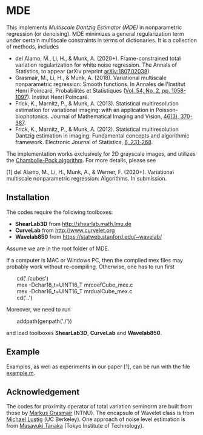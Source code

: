 # MDE
This implements *Multiscale Dantzig Estimator (MDE)* in nonparametric regression (or denoising). MDE minimizes a general regularization term under certain multiscale constraints in terms of dictionaries. It is a collection of methods, includes 
-  del Alamo, M., Li, H., & Munk, A. (2020+). Frame-constrained total variation regularization for white noise regression. The Annals of Statistics, to appear (arXiv preprint [arXiv:1807.02038](https://arxiv.org/abs/1807.02038)).
-  Grasmair, M., Li, H., & Munk, A. (2018). Variational multiscale nonparametric regression: Smooth functions. In Annales de l'Institut Henri Poincaré, Probabilités et Statistiques ([Vol. 54, No. 2, pp. 1058-1097](https://projecteuclid.org/euclid.aihp/1524643240)). Institut Henri Poincaré.
- Frick, K., Marnitz, P., & Munk, A. (2013). Statistical multiresolution estimation for variational imaging: with an application in Poisson-biophotonics. Journal of Mathematical Imaging and Vision, [46(3), 370-387](https://link.springer.com/article/10.1007/s10851-012-0368-5).
- Frick, K., Marnitz, P., & Munk, A. (2012). Statistical multiresolution Dantzig estimation in imaging: Fundamental concepts and algorithmic framework. Electronic Journal of Statistics, [6, 231-268](https://projecteuclid.org/euclid.aihp/1524643240).

The implementation works exclusively for 2D grayscale images, and utilizes the [Chambolle-Pock algorithm](https://link.springer.com/article/10.1007/s10851-010-0251-1). For more details, please see 

\[1\] del Alamo, M., Li, H., Munk, A., & Werner, F. (2020+). Variational multiscale nonparametric regression: Algorithms. In submission.

## Installation
The codes require the following toolboxes:
- **ShearLab3D** from http://shearlab.math.lmu.de
- **CurveLab** from http://www.curvelet.org
- **Wavelab850** from https://statweb.stanford.edu/~wavelab/

Assume we are in the root folder of MDE. 

If a computer is MAC or Windows PC, then the complied mex files may probably work without re-compiling. Otherwise, one has to run first

&nbsp;&nbsp;&nbsp;&nbsp;&nbsp;&nbsp;  cd('./cubes')   
&nbsp;&nbsp;&nbsp;&nbsp;&nbsp;&nbsp;  mex -Dchar16_t=UINT16_T mrcoefCube_mex.c  
&nbsp;&nbsp;&nbsp;&nbsp;&nbsp;&nbsp;  mex -Dchar16_t=UINT16_T mrdualCube_mex.c  
&nbsp;&nbsp;&nbsp;&nbsp;&nbsp;&nbsp;  cd('..')  


Moreover, we need to run 

&nbsp;&nbsp;&nbsp;&nbsp;&nbsp;&nbsp; addpath(genpath('./'))

and load toolboxes **ShearLab3D**, **CurveLab** and **Wavelab850**.

## Example

Examples, as well as experiments in our paper \[1\], can be run with the file [example.m](https://github.com/housenli/MDE/blob/main/example.m). 

## Acknowledgement

The codes for proximity operator of total variation seminorm are built from those by [Markus Grasmair](https://www.ntnu.edu/employees/markus.grasmair) (NTNU).
The encapsule of Wavelet class is from [Michael Lustig](https://www2.eecs.berkeley.edu/Faculty/Homepages/mlustig.html) (UC Berkeley). One approach of noise level estimation is from [Masayuki Tanaka](http://www.ok.sc.e.titech.ac.jp/~mtanaka/) (Tokyo Institute of Technology).
